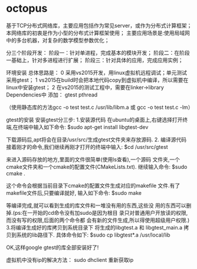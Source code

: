 # octopus
基于TCP分布式网络库，主要应用包括作为常见server，或作为分布式计算框架；
本网络库的初衷是作为小型的分布式计算框架使用；
主要应用场景是:使用局域网中的多台机器，对复杂的数学模型参数优化；

分三个阶段开发：
阶段一：针对单进程，完成基本的模块开发；
阶段二：在阶段一基础上，针对多进程进行扩展；
阶段三：针对具体的应用，完成应用实例；

环境安装
总体思路是：
0 采用vs2015开发，用linux虚拟机远程调试；单元测试采用gtest；
1 vs2015在build时会把本地代码copy到虚拟机中编译，所以需要在linux中安装gtest； 
2 在vs2015的测试工程中，需要在linker->library Dependencies中 添加： gtest pthread

（使用静态库的方法gcc -o test test.c /usr/lib/libm.a 或 gcc -o test test.c -lm）

gtest的安装
安装gtest分三步:
1.安装源代码
在ubuntu的桌面上,右键选择打开终端,在终端中输入如下命令:
$sudo apt-get install libgtest-dev

下载源码后,apt将会在目录/usr/src/生成gtest文件夹来存放源码.
2. 编译源代码
接着刚才的命令,我们继续再刚才打开的终端中输入:
$cd /usr/src/gtest

来进入源码存放的地方,里面的文件很简单(使用ls查看),一个源码 
文件夹,一个cmake文件夹和一个cmake的配置文件(CMakeLists.txt). 继续输入命令:
$sudo cmake .

这个命令会根据当前目录下cmake的配置文件生成对应的makefile 
文件.有了makefile文件后,只要编译就好, 
输入如下命令:
$sudo make

等编译完成,就可以看到生成的库文件和一堆没有用的东西,这些没 
用的东西可以删掉.(ps:在一开始的cd命令没有加sudo是因为根目 
录只对普通用户开放读的权限,而没有写的权限,后面的两个命令都 
会有新的文件生成,所以得使用超级用户权限.)
3.将编译生成好的库拷贝到系统目录下
将生成的libgtest.a 和 libgtest_main.a 拷贝到系统的lib路径下. 
具体命令如下:
$sudo cp libgtest*.a /usr/local/lib

OK,这样google gtest的库全部安装好了!

虚拟机中没有ip的解决方法：
sudo dhclient
重新获取ip
